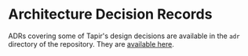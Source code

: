 # Architecture Decision Records

ADRs covering some of Tapir's design decisions are available in the `adr` directory of the repository. They are [available here](https://github.com/softwaremill/tapir/tree/master/doc/adr).